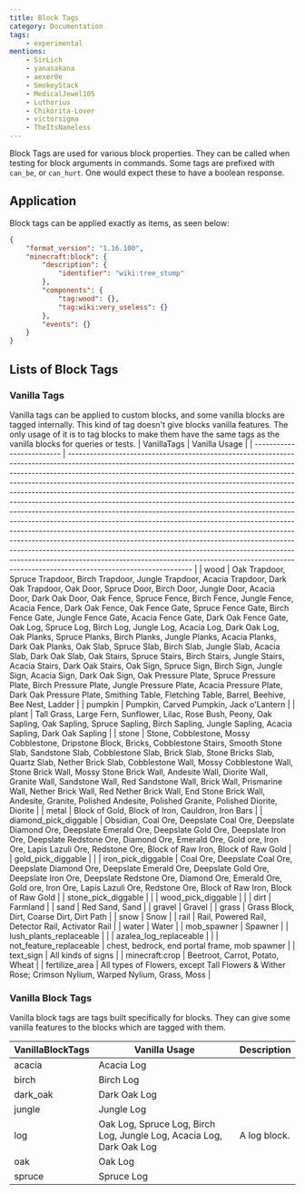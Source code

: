 ```yaml
---
title: Block Tags
category: Documentation
tags:
    - experimental
mentions:
    - SirLich
    - yanasakana
    - aexer0e
    - SmokeyStack
    - MedicalJewel105
    - Luthorius
    - Chikorita-Lover
    - victorsigma
    - TheItsNameless
---
```


Block Tags are used for various block properties. They can be called when testing for block arguments in commands.
Some tags are prefixed with `can_be`, or `can_hurt`. One would expect these to have a boolean response.

## Application

Block tags can be applied exactly as items, as seen below:

<CodeHeader></CodeHeader>

```json
{
	"format_version": "1.16.100",
	"minecraft:block": {
		"description": {
			"identifier": "wiki:tree_stump"
		},
		"components": {
			"tag:wood": {},
			"tag:wiki:very_useless": {}
		},
		"events": {}
	}
}
```

## Lists of Block Tags

### Vanilla Tags

Vanilla tags can be applied to custom blocks, and some vanilla blocks are tagged internally. This kind of tag doesn't give blocks vanilla features. The only usage of it is to tag blocks to make them have the same tags as the vanilla blocks for queries or tests.
| VanillaTags | Vanilla Usage |
| ------------------------- | ---------------------------------------------------------------------------------------------------------------------------------------------------------------------------------------------------------------------------------------------------------------------------------------------------------------------------------------------------------------------------------------------------------------------------------------------------------------------------------------------------------------------------------------------------------------------------------------------------------------------------------------------------------------------------------------------------------------------------------------------------------------------------------------------------------------------------------------------------------------------------------------------------------------------------------------------------------------------------------------------------------- |
| wood | Oak Trapdoor, Spruce Trapdoor, Birch Trapdoor, Jungle Trapdoor, Acacia Trapdoor, Dark Oak Trapdoor, Oak Door, Spruce Door, Birch Door, Jungle Door, Acacia Door, Dark Oak Door, Oak Fence, Spruce Fence, Birch Fence, Jungle Fence, Acacia Fence, Dark Oak Fence, Oak Fence Gate, Spruce Fence Gate, Birch Fence Gate, Jungle Fence Gate, Acacia Fence Gate, Dark Oak Fence Gate, Oak Log, Spruce Log, Birch Log, Jungle Log, Acacia Log, Dark Oak Log, Oak Planks, Spruce Planks, Birch Planks, Jungle Planks, Acacia Planks, Dark Oak Planks, Oak Slab, Spruce Slab, Birch Slab, Jungle Slab, Acacia Slab, Dark Oak Slab, Oak Stairs, Spruce Stairs, Birch Stairs, Jungle Stairs, Acacia Stairs, Dark Oak Stairs, Oak Sign, Spruce Sign, Birch Sign, Jungle Sign, Acacia Sign, Dark Oak Sign, Oak Pressure Plate, Spruce Pressure Plate, Birch Pressure Plate, Jungle Pressure Plate, Acacia Pressure Plate, Dark Oak Pressure Plate, Smithing Table, Fletching Table, Barrel, Beehive, Bee Nest, Ladder |
| pumpkin | Pumpkin, Carved Pumpkin, Jack o'Lantern |
| plant | Tall Grass, Large Fern, Sunflower, Lilac, Rose Bush, Peony, Oak Sapling, Oak Sapling, Spruce Sapling, Birch Sapling, Jungle Sapling, Acacia Sapling, Dark Oak Sapling |
| stone | Stone, Cobblestone, Mossy Cobblestone, Dripstone Block, Bricks, Cobblestone Stairs, Smooth Stone Slab, Sandstone Slab, Cobblestone Slab, Brick Slab, Stone Bricks Slab, Quartz Slab, Nether Brick Slab, Cobblestone Wall, Mossy Cobblestone Wall, Stone Brick Wall, Mossy Stone Brick Wall, Andesite Wall, Diorite Wall, Granite Wall, Sandstone Wall, Red Sandstone Wall, Brick Wall, Prismarine Wall, Nether Brick Wall, Red Nether Brick Wall, End Stone Brick Wall, Andesite, Granite, Polished Andesite, Polished Granite, Polished Diorite, Diorite |
| metal | Block of Gold, Block of Iron, Cauldron, Iron Bars |
| diamond_pick_diggable | Obsidian, Coal Ore, Deepslate Coal Ore, Deepslate Diamond Ore, Deepslate Emerald Ore, Deepslate Gold Ore, Deepslate Iron Ore, Deepslate Redstone Ore, Diamond Ore, Emerald Ore, Gold ore, Iron Ore, Lapis Lazuli Ore, Redstone Ore, Block of Raw Iron, Block of Raw Gold |
| gold_pick_diggable | |
| iron_pick_diggable | Coal Ore, Deepslate Coal Ore, Deepslate Diamond Ore, Deepslate Emerald Ore, Deepslate Gold Ore, Deepslate Iron Ore, Deepslate Redstone Ore, Diamond Ore, Emerald Ore, Gold ore, Iron Ore, Lapis Lazuli Ore, Redstone Ore, Block of Raw Iron, Block of Raw Gold |
| stone_pick_diggable | |
| wood_pick_diggable | |
| dirt | Farmland |
| sand | Red Sand, Sand |
| gravel | Gravel |
| grass | Grass Block, Dirt, Coarse Dirt, Dirt Path |
| snow | Snow |
| rail | Rail, Powered Rail, Detector Rail, Activator Rail |
| water | Water |
| mob_spawner | Spawner |
| lush_plants_replaceable | |
| azalea_log_replaceable | |
| not_feature_replaceable | chest, bedrock, end portal frame, mob spawner |
| text_sign | All kinds of signs |
| minecraft:crop | Beetroot, Carrot, Potato, Wheat |
| fertilize_area | All types of Flowers, except Tall Flowers & Wither Rose; Crimson Nylium, Warped Nylium, Grass, Moss |

### Vanilla Block Tags

Vanilla block tags are tags built specifically for blocks. They can give some vanilla features to the blocks which are tagged with them.

| VanillaBlockTags | Vanilla Usage                                                        | Description  |
| ---------------- | -------------------------------------------------------------------- | ------------ |
| acacia           | Acacia Log                                                           |              |
| birch            | Birch Log                                                            |              |
| dark_oak         | Dark Oak Log                                                         |              |
| jungle           | Jungle Log                                                           |              |
| log              | Oak Log, Spruce Log, Birch Log, Jungle Log, Acacia Log, Dark Oak Log | A log block. |
| oak              | Oak Log                                                              |              |
| spruce           | Spruce Log                                                           |              |
